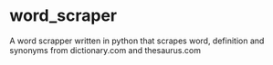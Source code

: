 # word_scraper
A word scrapper written in python that scrapes word, definition and synonyms from dictionary.com and thesaurus.com
